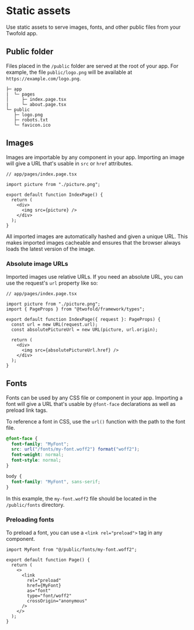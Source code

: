# Static assets

Use static assets to serve images, fonts, and other public files from your Twofold app.

## Public folder

Files placed in the `/public` folder are served at the root of your app. For example, the file `public/logo.png` will be available at `https://example.com/logo.png`.

```text
├─ app
|  └─ pages
│     ├─ index.page.tsx
|     └─ about.page.tsx
└─ public
   ├─ logo.png
   ├─ robots.txt
   └─ favicon.ico
```

## Images

Images are importable by any component in your app. Importing an image will give a URL that's usable in `src` or `href` attributes.

```tsx
// app/pages/index.page.tsx

import picture from "./picture.png";

export default function IndexPage() {
  return (
    <div>
      <img src={picture} />
    </div>
  );
}
```

All imported images are automatically hashed and given a unique URL. This makes imported images cacheable and ensures that the browser always loads the latest version of the image.

### Absolute image URLs

Imported images use relative URLs. If you need an absolute URL, you can use the request's `url` property like so:

```tsx
// app/pages/index.page.tsx

import picture from "./picture.png";
import { PageProps } from "@twofold/framework/types";

export default function IndexPage({ request }: PageProps) {
  const url = new URL(request.url);
  const absolutePictureUrl = new URL(picture, url.origin);

  return (
    <div>
      <img src={absolutePictureUrl.href} />
    </div>
  );
}
```

## Fonts

Fonts can be used by any CSS file or component in your app. Importing a font will give a URL that's usable by `@font-face` declarations as well as preload link tags.

To reference a font in CSS, use the `url()` function with the path to the font file.

```css
@font-face {
  font-family: "MyFont";
  src: url("/fonts/my-font.woff2") format("woff2");
  font-weight: normal;
  font-style: normal;
}

body {
  font-family: "MyFont", sans-serif;
}
```

In this example, the `my-font.woff2` file should be located in the `/public/fonts` directory.

### Preloading fonts

To preload a font, you can use a `<link rel="preload">` tag in any component.

```tsx
import MyFont from "@/public/fonts/my-font.woff2";

export default function Page() {
  return (
    <>
      <link
        rel="preload"
        href={MyFont}
        as="font"
        type="font/woff2"
        crossOrigin="anonymous"
      />
    </>
  );
}
```
